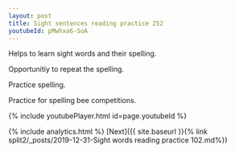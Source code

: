 ```yaml
---
layout: post
title: Sight sentences reading practice 252
youtubeId: pMwhxa6-SoA
---
```

 
 
Helps to learn sight words and their spelling.

Opportunitiy to repeat the spelling. 

Practice spelling. 
 
Practice for spelling bee competitions. 
 
{% include youtubePlayer.html id=page.youtubeId %}
 
 
{% include analytics.html %} 
[Next]({{ site.baseurl }}{% link  split2/_posts/2019-12-31-Sight words reading practice 102.md%})
 

